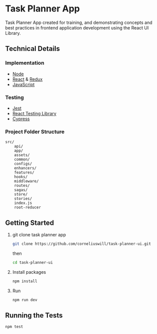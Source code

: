 # Task Planner App

Task Planner App created for training, and demonstrating concepts and best practices in frontend application development using the React UI Library.

## Technical Details

### Implementation

* [Node](https://nodejs.org/en/)
* [React](https://reactjs.org/) & [Redux](https://redux.js.org/)
* [JavaScript](https://developer.mozilla.org/en-US/docs/Web/JavaScript)

### Testing

* [Jest](https://jestjs.io/)
* [React Testing Library](https://testing-library.com/docs/react-testing-library/intro/)
* [Cypress](https://www.cypress.io/)

### Project Folder Structure

```
src/
    api/
    app/
    assets/
    common/
    configs/
    enhancers/
    features/
    hooks/
    middleware/
    routes/
    sagas/
    store/
    stories/
    index.js
    root-reducer
```

## Getting Started

1. git clone task planner app

    ````bash
    git clone https://github.com/corneliuswill/task-planner-ui.git
    ````
    then

    ````bash
    cd task-planner-ui
    ````

2. Install packages

    ````bash
    npm install
    ````

3. Run

    ````bash
    npm run dev
    ````

## Running the Tests

   ````bash
   npm test
   ````



